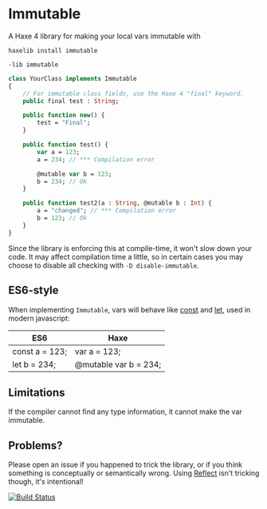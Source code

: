 # Immutable

A Haxe 4 library for making your local vars immutable with

`haxelib install immutable` 

`-lib immutable`

```haxe
class YourClass implements Immutable
{
	// For immutable class fields, use the Haxe 4 "final" keyword.
	public final test : String;

	public function new() {
		test = "Final";
	}

	public function test() {
		var a = 123;
		a = 234; // *** Compilation error

		@mutable var b = 123;
		b = 234; // Ok
	}

	public function test2(a : String, @mutable b : Int) {
		a = "changed"; // *** Compilation error
		b = 123; // Ok
	}
}
```

Since the library is enforcing this at compile-time, it won't slow down your code. It may affect compilation time a little, so in certain cases you may choose to disable all checking with `-D disable-immutable`.

## ES6-style

When implementing `Immutable`, vars will behave like [const](https://developer.mozilla.org/en/docs/Web/JavaScript/Reference/Statements/const) and [let](https://developer.mozilla.org/en-US/docs/Web/JavaScript/Reference/Statements/let), used in modern javascript:
	
ES6            | Haxe
-------------- | ---------------------
const a = 123; | var a = 123;
let b = 234;   | @mutable var b = 234;

## Limitations

If the compiler cannot find any type information, it cannot make the var immutable.

## Problems?

Please open an issue if you happened to trick the library, or if you think something is conceptually or semantically wrong. Using [Reflect](http://api.haxe.org/Reflect.html) isn't tricking though, it's intentional!

[![Build Status](https://travis-ci.org/ciscoheat/immutable-hx.svg?branch=master)](https://travis-ci.org/ciscoheat/immutable-hx)
